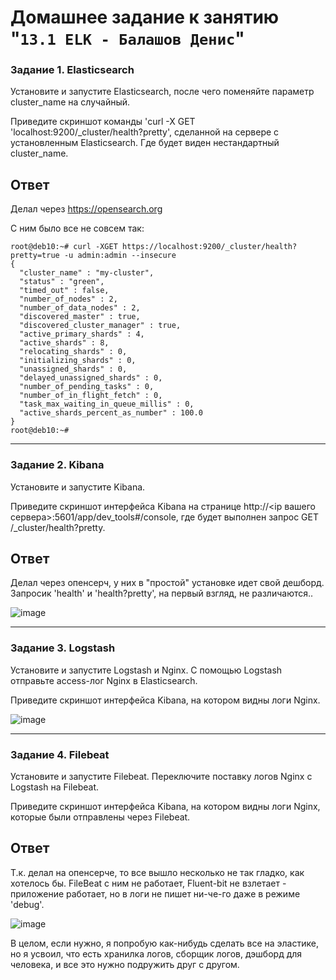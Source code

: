 # Домашнее задание к занятию "`13.1 ELK - Балашов Денис`"
   
### Задание 1. Elasticsearch
Установите и запустите Elasticsearch, после чего поменяйте параметр cluster_name на случайный.

Приведите скриншот команды 'curl -X GET 'localhost:9200/_cluster/health?pretty', сделанной на сервере с установленным Elasticsearch. Где будет виден нестандартный cluster_name.

## Ответ
Делал через https://opensearch.org

С ним было все не совсем так:

```shell
root@deb10:~# curl -XGET https://localhost:9200/_cluster/health?pretty=true -u admin:admin --insecure
{
  "cluster_name" : "my-cluster",
  "status" : "green",
  "timed_out" : false,
  "number_of_nodes" : 2,
  "number_of_data_nodes" : 2,
  "discovered_master" : true,
  "discovered_cluster_manager" : true,
  "active_primary_shards" : 4,
  "active_shards" : 8,
  "relocating_shards" : 0,
  "initializing_shards" : 0,
  "unassigned_shards" : 0,
  "delayed_unassigned_shards" : 0,
  "number_of_pending_tasks" : 0,
  "number_of_in_flight_fetch" : 0,
  "task_max_waiting_in_queue_millis" : 0,
  "active_shards_percent_as_number" : 100.0
}
root@deb10:~#
```


---

### Задание 2. Kibana
Установите и запустите Kibana.

Приведите скриншот интерфейса Kibana на странице http://<ip вашего сервера>:5601/app/dev_tools#/console, где будет выполнен запрос GET /_cluster/health?pretty.

## Ответ
Делал через опенсерч, у них в "простой" установке идет свой дешборд.
Запросик 'health' и 'health?pretty', на первый взгляд, не различаются..

![image](https://user-images.githubusercontent.com/117297288/221481559-877eb66c-92dc-4478-96ce-7e01712068ab.png)

---
### Задание 3. Logstash
Установите и запустите Logstash и Nginx. С помощью Logstash отправьте access-лог Nginx в Elasticsearch.

Приведите скриншот интерфейса Kibana, на котором видны логи Nginx.

![image](https://user-images.githubusercontent.com/117297288/221532766-fd33aac6-1016-433a-956b-c4007f054a7e.png)


---
### Задание 4. Filebeat
Установите и запустите Filebeat. Переключите поставку логов Nginx с Logstash на Filebeat.

Приведите скриншот интерфейса Kibana, на котором видны логи Nginx, которые были отправлены через Filebeat.

## Ответ

Т.к. делал на опенсерче, то все вышло несколько не так гладко, как хотелось бы. 
FileBeat с ним не работает, Fluent-bit не взлетает - приложение работает, но в логи не пишет ни-че-го даже в режиме 'debug'.

![image](https://user-images.githubusercontent.com/117297288/221552286-867aa438-d572-4433-931a-4c9e9f9cf04e.png)

В целом, если нужно, я попробую как-нибудь сделать все на эластике, но я усвоил, что есть хранилка логов, сборщик логов, дэшборд для человека, и все это нужно подружить друг с другом. 
